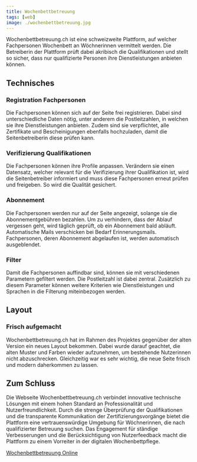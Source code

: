 ```yaml
---
title: Wochenbettbetreuung
tags: [web]
image: ./wochenbettbetreuung.jpg
---
```


Wochenbettbetreuung.ch ist eine schweizweite Plattform, auf welcher Fachpersonen Wochenbett an Wöchnerinnen vermittelt werden. Die Betreiberin der Plattform prüft dabei akribisch die Qualifikationen und stellt so sicher, dass nur qualifizierte Personen ihre Dienstleistungen anbieten können.
## Technisches
### Registration Fachpersonen
Die Fachpersonen können sich auf der Seite frei registrieren. Dabei sind unterschiedliche Daten nötig, unter anderem die Postleitzahlen, in welchen sie ihre Dienstleistungen anbieten. Zudem sind sie verpflichtet, alle Zertifikate und Bescheinigungen ebenfalls hochzuladen, damit die Seitenbetreiberin diese prüfen kann.
### Verifizierung Qualifikationen
Die Fachpersonen können ihre Profile anpassen. Verändern sie einen Datensatz, welcher relevant für die Verifizierung ihrer Qualifikation ist, wird die Seitenbetreiber informiert und muss diese Fachpersonen erneut prüfen und freigeben. So wird die Qualität gesichert.
### Abonnement
Die Fachpersonen werden nur auf der Seite angezeigt, solange sie die Abonnementgebühren bezahlen. Um zu verhindern, dass der Ablauf vergessen geht, wird täglich geprüft, ob ein Abonnement bald abläuft. Automatische Mails verschicken bei Bedarf Erinnerungsmails. Fachpersonen, deren Abonnement abgelaufen ist, werden automatisch ausgeblendet.
### Filter 
Damit die Fachpersonen auffindbar sind, können sie mit verschiedenen Parametern gefiltert werden. Die Postleitzahl ist dabei zentral. Zusätzlich zu diesem Parameter können weitere Kriterien wie Dienstleistungen und Sprachen in die Filterung miteinbezogen werden.
## Layout
### Frisch aufgemacht
Wochenbettbetreuung.ch hat im Rahmen des Projektes gegenüber der alten Version ein neues Layout bekommen. Dabei wurde darauf geachtet, die alten Muster und Farben wieder aufzunehmen, um bestehende Nutzerinnen nicht abzuschrecken. Gleichzeitig war es sehr wichtig, die neue Seite frisch und modern daherkommen zu lassen.
## Zum Schluss
Die Webseite Wochenbettbetreuung.ch verbindet innovative technische Lösungen mit einem hohen Standard an Professionalität und Nutzerfreundlichkeit. Durch die strenge Überprüfung der Qualifikationen und die transparente Kommunikation der Zertifizierungsvorgänge bietet die Plattform eine vertrauenswürdige Umgebung für Wöchnerinnen, die nach qualifizierter Betreuung suchen. Das Engagement für ständige Verbesserungen und die Berücksichtigung von Nutzerfeedback macht die Plattform zu einem Vorreiter in der digitalen Wochenbettpflege.

<a href="https://wochenbettbetreuung.ch" target="_blank">Wochenbettbetreuung Online</a>